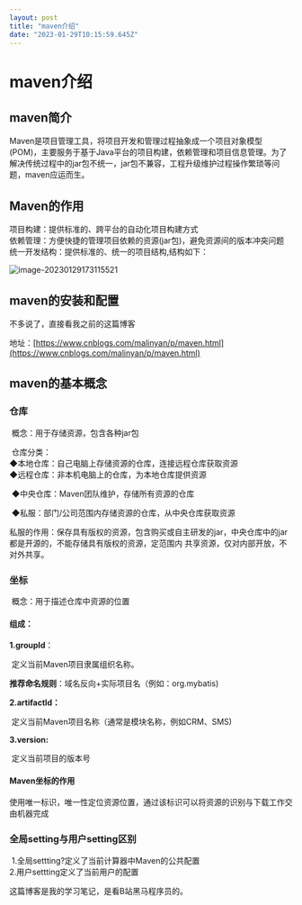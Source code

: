 ```yaml
---
layout: post
title: "maven介绍"
date: "2023-01-29T10:15:59.645Z"
---
```

maven介绍
=======

maven简介
-------

​ Maven是项目管理工具，将项目开发和管理过程抽象成一个项目对象模型(POM)，主要服务于基于Java平台的项目构建，依赖管理和项目信息管理。为了解决传统过程中的jar包不统一，jar包不兼容，工程升级维护过程操作繁琐等问题，maven应运而生。

Maven的作用
--------

项目构建：提供标准的、跨平台的自动化项目构建方式  
依赖管理：方便快捷的管理项目依赖的资源(jar包)，避免资源间的版本冲突问题  
统一开发结构：提供标准的、统一的项目结构,结构如下：

![image-20230129173115521](https://img2023.cnblogs.com/blog/2355908/202301/2355908-20230129180541996-597331425.png)

maven的安装和配置
-----------

不多说了，直接看我之前的这篇博客

地址：[https://www.cnblogs.com/malinyan/p/maven.html](https://www.cnblogs.com/malinyan/p/maven.html)

maven的基本概念
----------

### 仓库

​ 概念：用于存储资源，包含各种jar包

​ 仓库分类：  
​ ◆本地仓库：自己电脑上存储资源的仓库，连接远程仓库获取资源  
​ ◆远程仓库：非本机电脑上的仓库，为本地仓库提供资源

​ ◆中央仓库：Maven团队维护，存储所有资源的仓库

​ ◆私服：部门/公司范围内存储资源的仓库，从中央仓库获取资源

​ 私服的作用：保存具有版权的资源，包含购买或自主研发的jar，中央仓库中的jar都是开源的，不能存储具有版权的资源，定范围内 共享资源，仅对内部开放，不对外共享。

### 坐标

​ 概念：用于描述仓库中资源的位置

#### 组成：

**1.groupId**：

​ 定义当前Maven项目隶属组织名称。

​ **推荐命名规则**：域名反向+实际项目名（例如：org.mybatis)

**2.artifactId：**

​ 定义当前Maven项目名称（通常是模块名称，例如CRM、SMS)

**3.version:**

​ 定义当前项目的版本号

#### Maven坐标的作用

​ 使用唯一标识，唯一性定位资源位置，通过该标识可以将资源的识别与下载工作交由机器完成

### 全局setting与用户setting区别

​ 1.全局settting?定义了当前计算器中Maven的公共配置  
​ 2.用户settting定义了当前用户的配置

这篇博客是我的学习笔记，是看B站黑马程序员的。